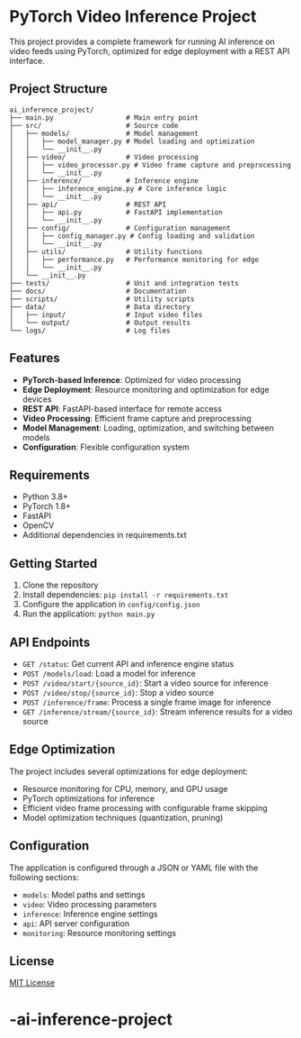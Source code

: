 # PyTorch Video Inference Project

This project provides a complete framework for running AI inference on video feeds using PyTorch, optimized for edge deployment with a REST API interface.

## Project Structure

```
ai_inference_project/
├── main.py                  # Main entry point
├── src/                     # Source code
│   ├── models/              # Model management
│   │   ├── model_manager.py # Model loading and optimization
│   │   └── __init__.py
│   ├── video/               # Video processing
│   │   ├── video_processor.py # Video frame capture and preprocessing
│   │   └── __init__.py
│   ├── inference/           # Inference engine
│   │   ├── inference_engine.py # Core inference logic
│   │   └── __init__.py
│   ├── api/                 # REST API
│   │   ├── api.py           # FastAPI implementation
│   │   └── __init__.py
│   ├── config/              # Configuration management
│   │   ├── config_manager.py # Config loading and validation
│   │   └── __init__.py
│   ├── utils/               # Utility functions
│   │   ├── performance.py   # Performance monitoring for edge
│   │   └── __init__.py
│   └── __init__.py
├── tests/                   # Unit and integration tests
├── docs/                    # Documentation
├── scripts/                 # Utility scripts
├── data/                    # Data directory
│   ├── input/               # Input video files
│   └── output/              # Output results
└── logs/                    # Log files
```

## Features

- **PyTorch-based Inference**: Optimized for video processing
- **Edge Deployment**: Resource monitoring and optimization for edge devices
- **REST API**: FastAPI-based interface for remote access
- **Video Processing**: Efficient frame capture and preprocessing
- **Model Management**: Loading, optimization, and switching between models
- **Configuration**: Flexible configuration system

## Requirements

- Python 3.8+
- PyTorch 1.8+
- FastAPI
- OpenCV
- Additional dependencies in requirements.txt

## Getting Started

1. Clone the repository
2. Install dependencies: `pip install -r requirements.txt`
3. Configure the application in `config/config.json`
4. Run the application: `python main.py`

## API Endpoints

- `GET /status`: Get current API and inference engine status
- `POST /models/load`: Load a model for inference
- `POST /video/start/{source_id}`: Start a video source for inference
- `POST /video/stop/{source_id}`: Stop a video source
- `POST /inference/frame`: Process a single frame image for inference
- `GET /inference/stream/{source_id}`: Stream inference results for a video source

## Edge Optimization

The project includes several optimizations for edge deployment:

- Resource monitoring for CPU, memory, and GPU usage
- PyTorch optimizations for inference
- Efficient video frame processing with configurable frame skipping
- Model optimization techniques (quantization, pruning)

## Configuration

The application is configured through a JSON or YAML file with the following sections:

- `models`: Model paths and settings
- `video`: Video processing parameters
- `inference`: Inference engine settings
- `api`: API server configuration
- `monitoring`: Resource monitoring settings

## License

[MIT License](LICENSE)
# -ai-inference-project
